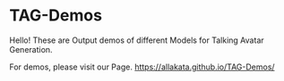 # TAG-Demos
Hello!
These are Output demos of different Models for Talking Avatar Generation.

For demos, please visit our Page.
https://allakata.github.io/TAG-Demos/
